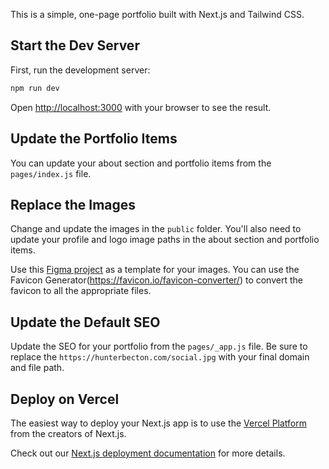 This is a simple, one-page portfolio built with Next.js and Tailwind CSS.

## Start the Dev Server

First, run the development server:

```bash
npm run dev
```

Open [http://localhost:3000](http://localhost:3000) with your browser to see the result.

## Update the Portfolio Items

You can update your about section and portfolio items from the `pages/index.js` file.

## Replace the Images

Change and update the images in the `public` folder. You'll also need to update your profile and logo image paths in the about section and portfolio items.

Use this [Figma project](https://www.figma.com/file/EEOhLx4ydkv1wbYclJ3MhJ/Image-Templates?node-id=0%3A1) as a template for your images. You can use the Favicon Generator(https://favicon.io/favicon-converter/) to convert the favicon to all the appropriate files.

## Update the Default SEO

Update the SEO for your portfolio from the `pages/_app.js` file. Be sure to replace the `https://hunterbecton.com/social.jpg` with your final domain and file path.

## Deploy on Vercel

The easiest way to deploy your Next.js app is to use the [Vercel Platform](https://vercel.com/new?utm_medium=default-template&filter=next.js&utm_source=create-next-app&utm_campaign=create-next-app-readme) from the creators of Next.js.

Check out our [Next.js deployment documentation](https://nextjs.org/docs/deployment) for more details.
